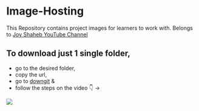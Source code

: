 # Image-Hosting

This Repository contains project images for learners to work with.
Belongs to [Joy Shaheb YouTube Channel](https://www.youtube.com/c/JoyShaheb)

## To download just 1 single folder,

- go to the desired folder,
- copy the url,
- go to [downgit](https://minhaskamal.github.io/DownGit/#/home) &
- follow the steps on the video 👇 ->

![](https://cloud.githubusercontent.com/assets/5456665/17822364/940bded8-6678-11e6-9603-b84d75bccec1.gif)
